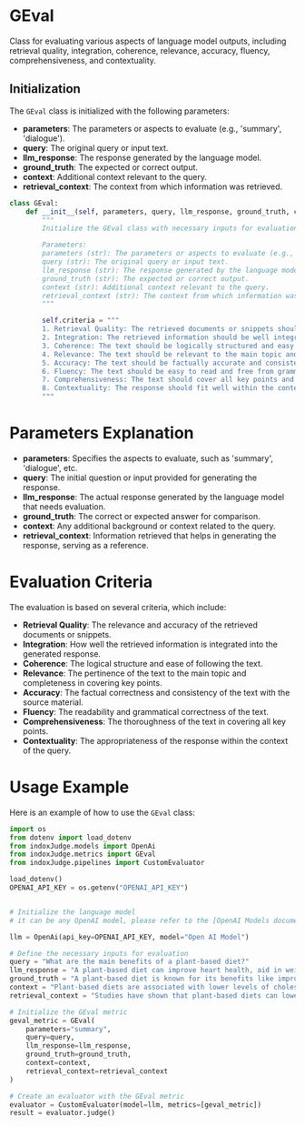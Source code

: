 # GEval

Class for evaluating various aspects of language model outputs, including retrieval quality, integration, coherence, relevance, accuracy, fluency, comprehensiveness, and contextuality.

## Initialization

The `GEval` class is initialized with the following parameters:

- **parameters**: The parameters or aspects to evaluate (e.g., 'summary', 'dialogue').
- **query**: The original query or input text.
- **llm_response**: The response generated by the language model.
- **ground_truth**: The expected or correct output.
- **context**: Additional context relevant to the query.
- **retrieval_context**: The context from which information was retrieved.

```python
class GEval:
    def __init__(self, parameters, query, llm_response, ground_truth, context, retrieval_context):
        """
        Initialize the GEval class with necessary inputs for evaluation.

        Parameters:
        parameters (str): The parameters or aspects to evaluate (e.g., 'summary', 'dialogue').
        query (str): The original query or input text.
        llm_response (str): The response generated by the language model.
        ground_truth (str): The expected or correct output.
        context (str): Additional context relevant to the query.
        retrieval_context (str): The context from which information was retrieved.
        """

        self.criteria = """
        1. Retrieval Quality: The retrieved documents or snippets should be relevant and accurate.
        2. Integration: The retrieved information should be well integrated into the generated response.
        3. Coherence: The text should be logically structured and easy to follow.
        4. Relevance: The text should be relevant to the main topic and cover all key points.
        5. Accuracy: The text should be factually accurate and consistent with the source material.
        6. Fluency: The text should be easy to read and free from grammatical errors.
        7. Comprehensiveness: The text should cover all key points and provide a thorough response.
        8. Contextuality: The response should fit well within the context of the query.
        """
```

# Parameters Explanation

- **parameters**: Specifies the aspects to evaluate, such as 'summary', 'dialogue', etc.
- **query**: The initial question or input provided for generating the response.
- **llm_response**: The actual response generated by the language model that needs evaluation.
- **ground_truth**: The correct or expected answer for comparison.
- **context**: Any additional background or context related to the query.
- **retrieval_context**: Information retrieved that helps in generating the response, serving as a reference.

# Evaluation Criteria

The evaluation is based on several criteria, which include:

- **Retrieval Quality**: The relevance and accuracy of the retrieved documents or snippets.
- **Integration**: How well the retrieved information is integrated into the generated response.
- **Coherence**: The logical structure and ease of following the text.
- **Relevance**: The pertinence of the text to the main topic and completeness in covering key points.
- **Accuracy**: The factual correctness and consistency of the text with the source material.
- **Fluency**: The readability and grammatical correctness of the text.
- **Comprehensiveness**: The thoroughness of the text in covering all key points.
- **Contextuality**: The appropriateness of the response within the context of the query.

# Usage Example

Here is an example of how to use the `GEval` class:

```python
import os
from dotenv import load_dotenv
from indoxJudge.models import OpenAi
from indoxJudge.metrics import GEval
from indoxJudge.pipelines import CustomEvaluator

load_dotenv()
OPENAI_API_KEY = os.getenv("OPENAI_API_KEY")


# Initialize the language model
# it can be any OpenAI model, please refer to the [OpenAI Models documentation](https://platform.openai.com/docs/models) such as GPT-4o.

llm = OpenAi(api_key=OPENAI_API_KEY, model="Open AI Model")

# Define the necessary inputs for evaluation
query = "What are the main benefits of a plant-based diet?"
llm_response = "A plant-based diet can improve heart health, aid in weight loss, and reduce the risk of chronic diseases."
ground_truth = "A plant-based diet is known for its benefits like improving cardiovascular health, aiding weight loss, and reducing the risk of chronic diseases such as diabetes and cancer."
context = "Plant-based diets are associated with lower levels of cholesterol and blood pressure."
retrieval_context = "Studies have shown that plant-based diets can lower the risk of heart disease and obesity."

# Initialize the GEval metric
geval_metric = GEval(
    parameters="summary",
    query=query,
    llm_response=llm_response,
    ground_truth=ground_truth,
    context=context,
    retrieval_context=retrieval_context
)

# Create an evaluator with the GEval metric
evaluator = CustomEvaluator(model=llm, metrics=[geval_metric])
result = evaluator.judge()
```
